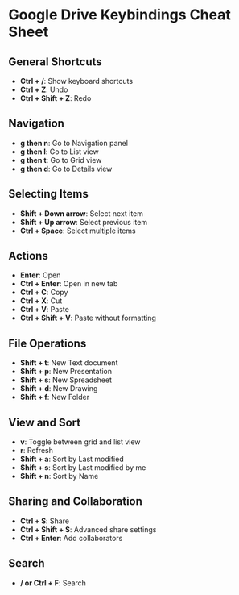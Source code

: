 # Google Drive Keybindings Cheat Sheet

## General Shortcuts
- **Ctrl + /**: Show keyboard shortcuts
- **Ctrl + Z**: Undo
- **Ctrl + Shift + Z**: Redo

## Navigation
- **g then n**: Go to Navigation panel
- **g then l**: Go to List view
- **g then t**: Go to Grid view
- **g then d**: Go to Details view

## Selecting Items
- **Shift + Down arrow**: Select next item
- **Shift + Up arrow**: Select previous item
- **Ctrl + Space**: Select multiple items

## Actions
- **Enter**: Open
- **Ctrl + Enter**: Open in new tab
- **Ctrl + C**: Copy
- **Ctrl + X**: Cut
- **Ctrl + V**: Paste
- **Ctrl + Shift + V**: Paste without formatting

## File Operations
- **Shift + t**: New Text document
- **Shift + p**: New Presentation
- **Shift + s**: New Spreadsheet
- **Shift + d**: New Drawing
- **Shift + f**: New Folder

## View and Sort
- **v**: Toggle between grid and list view
- **r**: Refresh
- **Shift + a**: Sort by Last modified
- **Shift + s**: Sort by Last modified by me
- **Shift + n**: Sort by Name

## Sharing and Collaboration
- **Ctrl + S**: Share
- **Ctrl + Shift + S**: Advanced share settings
- **Ctrl + Enter**: Add collaborators

## Search
- **/ or Ctrl + F**: Search

